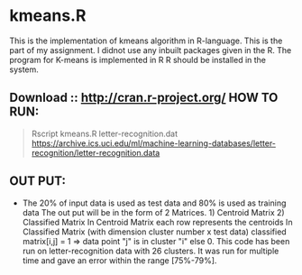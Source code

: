 # kmeans.R


This is the implementation of kmeans algorithm in R-language. This is the part of my assignment. I didnot use any inbuilt packages given in the R. 
The program for K-means is implemented in R
R should be installed in the system.


Download :: http://cran.r-project.org/
HOW TO RUN:
-----------
>Rscript kmeans.R letter-recognition.dat
https://archive.ics.uci.edu/ml/machine-learning-databases/letter-recognition/letter-recognition.data

OUT PUT:
--------

*	The 20% of input data is used as test data and 80% is used as training data
	The out put will be in the form of 2 Matrices.
		1) Centroid Matrix
		2) Classified Matrix
	In Centroid Matrix each row represents the centroids
	In Classified Matrix (with dimension cluster number x test data) 
		classified matrix[i,j] = 1 => data point "j" is in cluster "i"
		else 0.
This code has been run on letter-recognition data with 26 clusters. It was run for multiple time and gave an error within the range [75%-79%].
